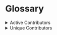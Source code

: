 # Glossary

<details>

<summary>Active Contributors</summary>

Active contributors in open source projects refer to individuals who actively participate in the development, maintenance, and improvement of the project. These contributors typically engage in various activities such as writing code, fixing bugs, creating documentation, reviewing pull requests, suggesting new features, and providing support to other users.

</details>

<details>

<summary>Unique Contributors</summary>

Unique contributors in open source projects refer to individuals who have made at least one distinct contribution to the project. They are counted based on their unique contributions rather than the frequency of their involvement.

</details>
